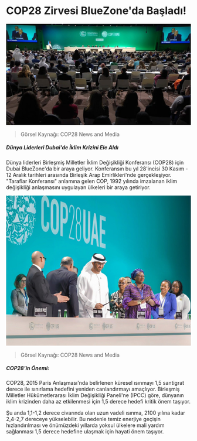 ﻿# COP28 Zirvesi BlueZone'da Başladı!

![COP28 News and Media](https://github.com/umutkenar/md-test/blob/main/news/COP28_Summit_Started_at_BlueZone/image_01.jpeg?raw=true)

> Görsel Kaynağı: COP28 News and Media

##### Dünya Liderleri Dubai'de İklim Krizini Ele Aldı

Dünya liderleri Birleşmiş Milletler İklim Değişikliği Konferansı (COP28) için Dubai BlueZone'da bir araya geliyor. Konferansın bu yıl 28'incisi 30 Kasım - 12 Aralık tarihleri arasında Birleşik Arap Emirlikleri'nde gerçekleşiyor. "Taraflar Konferansı" anlamına gelen COP, 1992 yılında imzalanan iklim değişikliği anlaşmasını uygulayan ülkeleri bir araya getiriyor.

![COP28 News and Media](https://github.com/umutkenar/md-test/blob/main/news/COP28_Summit_Started_at_BlueZone/image_02.jpeg?raw=true)

> Görsel Kaynağı: COP28 News and Media

##### COP28'in Önemi:

COP28, 2015 Paris Anlaşması'nda belirlenen küresel ısınmayı 1,5 santigrat derece ile sınırlama hedefini yeniden canlandırmayı amaçlıyor. Birleşmiş Milletler Hükümetlerarası İklim Değişikliği Paneli'ne (IPCC) göre, dünyanın iklim krizinden daha az etkilenmesi için 1,5 derece hedefi kritik önem taşıyor.

Şu anda 1,1-1,2 derece civarında olan uzun vadeli ısınma, 2100 yılına kadar 2,4-2,7 dereceye yükselebilir. Bu nedenle temiz enerjiye geçişin hızlandırılması ve önümüzdeki yıllarda yoksul ülkelere mali yardım sağlanması 1,5 derece hedefine ulaşmak için hayati önem taşıyor.
